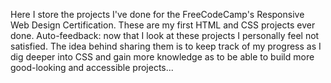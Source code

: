 Here I store the projects I've done for the FreeCodeCamp's Responsive Web Design Certification. These are my first HTML and CSS projects ever done. Auto-feedback: now that I look at these projects I personally feel not satisfied. The idea behind sharing them is to keep track of my progress as I dig deeper into CSS and gain more knowledge as to be able to build more good-looking and accessible projects... 
